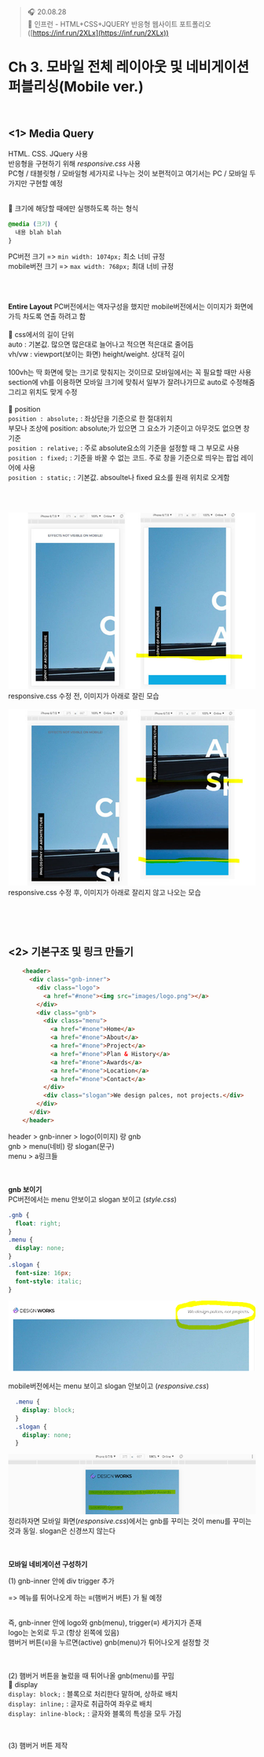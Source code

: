 ﻿> 🎧 20.08.28 <br>
> 🧩 인프런 - HTML+CSS+JQUERY 반응형 웹사이트 포트폴리오 ([https://inf.run/2XLx](https://inf.run/2XLx))

# Ch 3. 모바일 전체 레이아웃 및 네비게이션 퍼블리싱(Mobile ver.)

<br>

## <1> Media Query

HTML. CSS. JQuery 사용<br>
반응형을 구현하기 위해 *responsive.css* 사용<br>
PC형 / 태블릿형 / 모바일형 세가지로 나누는 것이 보편적이고 여기서는 PC / 모바일 두가지만 구현할 예정<br>
<br>

🍕 크기에 해당할 때에만 실행하도록 하는 형식<br>
```css
@media (크기) {
  내용 blah blah
}
```
PC버전 크기 => `min width: 1074px;` 최소 너비 규정<br>
mobile버전 크기 => `max width: 768px;` 최대 너비 규정<br>

<br><br>

**Entire Layout**
PC버전에서는 액자구성을 했지만 mobile버전에서는 이미지가 화면에 가득 차도록 연출 하려고 함<br>
<br>
🍕 css에서의 길이 단위<br>
auto : 기본값. 많으면 많은대로 늘어나고 적으면 적은대로 줄어듬<br>
vh/vw : viewport(보이는 화면) height/weight. 상대적 길이<br>
<br>
100vh는 딱 화면에 맞는 크기로 맞춰지는 것이므로 모바일에서는 꼭 필요할 때만 사용<br>
section에 vh를 이용하면 모바일 크기에 맞춰서 일부가 잘려나가므로 auto로 수정해줌<br> 
그리고 위치도 맞게 수정<br>
<br>
🍕 position<br>
`position : absolute;` : 좌상단을 기준으로 한 절대위치<br>
부모나 조상에 position: absolute;가 있으면 그 요소가 기준이고 아무것도 없으면 창 기준<br>
`position : relative;` : 주로 absolute요소의 기준을 설정할 때 그 부모로 사용<br>
`position : fixed;` : 기준을 바꿀 수 없는 코드. 주로 창을 기준으로 띄우는 팝업 레이어에 사용<br>
`position : static;` : 기본값. absoulte나 fixed 요소를 원래 위치로 오게함<br>

<br><br>

![mobile 적용 전](./Img/3-1.jpg)<br>
responsive.css 수정 전, 이미지가 아래로 잘린 모습<br><br>
![mobile 적용 전](./Img/3-2.jpg)<br>
responsive.css 수정 후, 이미지가 아래로 잘리지 않고 나오는 모습<br>

<br><br><br>

## <2> 기본구조 및 링크 만들기

```html
	<header>
      <div class="gnb-inner">
        <div class="logo">
          <a href="#none"><img src="images/logo.png"></a>
        </div>
        <div class="gnb">
          <div class="menu">
            <a href="#none">Home</a>
            <a href="#none">About</a>
            <a href="#none">Project</a>
            <a href="#none">Plan & History</a>
            <a href="#none">Awards</a>
            <a href="#none">Location</a>
            <a href="#none">Contact</a>
          </div>
          <div class="slogan">We design palces, not projects.</div>
        </div>
      </div>  
    </header>
```
header > gnb-inner > logo(이미지) 랑 gnb <br>
gnb > menu(네비) 랑 slogan(문구) <br>
menu > a링크들<br>
<br><br>

**gnb 보이기**<br>
PC버전에서는 menu 안보이고 slogan 보이고 (*style.css*) <br>
```css
.gnb {
  float: right;
}
.menu {
  display: none;
}
.slogan {
  font-size: 16px;
  font-style: italic;
}
```
![PC버전](./Img/3-3-1.PNG)<br>
<br>
mobile버전에서는 menu 보이고 slogan 안보이고 (*responsive.css*) <br>
```css
  .menu {
    display: block;
  }
  .slogan {
    display: none;
  }
``` 
![mobile버전](./Img/3-3-2.PNG)<br>
정리하자면 모바일 화면(*responsive.css*)에서는 gnb를 꾸미는 것이 menu를 꾸미는 것과 동일. slogan은 신경쓰지 않는다<br>
<br><br>

**모바일 네비게이션 구성하기**<br>

(1) gnb-inner 안에 div trigger 추가<br>

=> 메뉴를 튀어나오게 하는 **≡**(햄버거 버튼) 가 될 예정<br>
<br>

즉, gnb-inner 안에 logo와 gnb(menu), trigger(≡) 세가지가 존재<br>
logo는 논외로 두고 (항상 왼쪽에 있음)<br>
햄버거 버튼(≡)을 누르면(active) gnb(menu)가 튀어나오게 설정할 것<br>
<br><br>

(2) 햄버거 버튼을 눌렀을 때 튀어나올 gnb(menu)를 꾸밈<br>
🍕 display<br>
`display: block;` : 블록으로 처리한다 말하며, 상하로 배치<br>
`display: inline;` : 글자로 취급하여 좌우로 배치<br>
`display: inline-block;` : 글자와 블록의 특성을 모두 가짐<br>

<br>

(3) 햄버거 버튼 제작<br>
